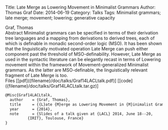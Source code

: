 Title: Late Merge as Lowering Movement in Minimalist Grammars
Author: Thomas Graf
Date: 2014-06-19
Category: Talks
Tags: Minimalist grammars; late merge; movement; lowering; generative capacity

<div markdown class="authors">
Graf, Thomas
</div>

<div markdown class="abstract">
<span id="abstract-title">Abstract</span>
Minimalist grammars can be specified in terms of their derivation tree languages and a mapping from derivations to derived trees, each of which is definable in monadic second-order logic (MSO).
It has been shown that the linguistically motivated operation Late Merge can push either component past the threshold of MSO-definability.
However, Late Merge as used in the syntactic literature can be elegantly recast in terms of Lowering movement within the framework of Movement-generalized Minimalist grammars.
As the latter are MSO-definable, the linguistically relevant fragment of Late Merge is too.
</div>

<div markdown class="files">
<span id="files-title">Files</span>
[[pdf]({filename}/doc/talks/Graf14LACLtalk.pdf)]
[[code]({filename}/doc/talks/Graf14LACLtalk.tar.gz)]
</div>

~~~latex
@Misc{Graf14LACLtalk,
  author	= {Graf, Thomas},
  title		= {{L}ate {M}erge as Lowering Movement in {M}inimalist Grammars},
  year		= {2014},
  note		= {Slides of a talk given at {LACL} 2014, June 18--20,
		  {IRIT}, Toulouse, France}
}
~~~
